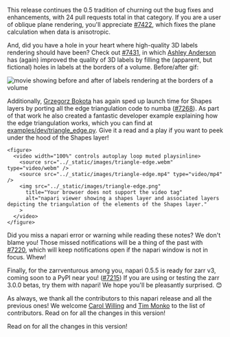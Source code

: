 This release continues the 0.5 tradition of churning out the bug fixes and
enhancements, with 24 pull requests total in that category. If you are a user
of oblique plane rendering, you'll appreciate
[#7422](https://github.com/napari/napari/pull/7422), which fixes the plane
calculation when data is anisotropic.

And, did you have a hole in your heart where high-quality 3D labels rendering
should have been? Check out
[#7431](https://github.com/napari/napari/pull/7431), in which [Ashley
Anderson](https://github.com/aganders3) has (again) improved the quality of 3D
labels by filling the (apparent, but fictional) holes in labels at the borders
of a volume. Before/after gif:

![movie showing before and after of labels rendering at the borders of a
volume](https://github.com/user-attachments/assets/728505be-d212-417b-a29e-7228761ffed3)

Additionally, [Grzegorz Bokota](https://github.com/Czaki) has again sped up
launch time for Shapes layers by porting all the edge triangulation code to
numba ([#7268](https://github.com/napari/napari/pull/7268)). As part of that
work he also created a fantastic developer example explaining how the edge
triangulation works, which you can find at
[examples/dev/triangle_edge.py](https://github.com/napari/napari/blob/b2edccd6e40e04467ccfeec0257c2160783f7187/examples/dev/triangle_edge.py).
Give it a read and a play if you want to peek under the hood of the Shapes
layer!

```{raw} html
<figure>
  <video width="100%" controls autoplay loop muted playsinline>
    <source src="../_static/images/triangle-edge.webm" type="video/webm" />
    <source src="../_static/images/triangle-edge.mp4" type="video/mp4" />
    <img src="../_static/images/triangle-edge.png"
      title="Your browser does not support the video tag"
      alt="napari viewer showing a shapes layer and associated layers depicting the triangulation of the elements of the Shapes layer."
    >
  </video>
</figure>
```

Did you miss a napari error or warning while reading these notes? We don't
blame you! Those missed notifications will be a thing of the past with
[#7220](https://github.com/napari/napari/pull/7220), which will keep
notifications open if the napari window is not in focus. Whew!

Finally, for the zarrventurous among you, napari 0.5.5 is ready for zarr v3,
coming soon to a PyPI near you!
([#7215](https://github.com/napari/napari/pull/7215)) If you are using or
testing the zarr 3.0.0 betas, try them with napari! We hope you'll be
pleasantly surprised. 😊

As always, we thank all the contributors to this napari release and all the
previous ones! We welcome [Carol Willing](https://github.com/willingc) and
[Tim Monko](https://github.com/TimMonko) to the list of contributors. Read on
for all the changes in this version!

Read on for all the changes in this version!
